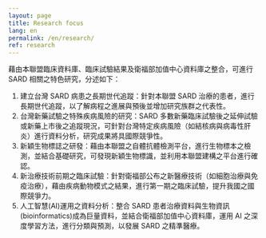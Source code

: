 ```yaml
---
layout: page
title: Research focus
lang: en
permalink: /en/research/
ref: research
---
```


藉由本聯盟臨床資料庫、臨床試驗結果及衛福部加值中心資料庫之整合，可進行 SARD 相關之特色研究，分述如下：
1. 建立台灣 SARD 病患之長期世代追蹤：針對本聯盟 SARD 治療的患者，進行長期世代追蹤，以了解病程之進展與預後並增加研究族群之代表性。
2. 台灣新藥試驗之特殊疾病風險的研究：SARD 多數新藥臨床試驗後之延伸試驗或新藥上市後之追蹤現況，可針對台灣特定疾病風險（如結核病與病毒性肝炎）進行資料分析，研究成果將具國際競爭性。
3. 新穎生物標誌之研發：藉由本聯盟之自體抗體檢測平台，進行生物標本之檢測，並結合基礎研究，可發現新穎生物標識，並利用本聯盟建構之平台進行確認。
4. 新治療技術前期之臨床試驗：針對衛福部公布之新醫療技術（如細胞治療與免疫治療），藉由疾病動物模式之結果，進行第一期之臨床試驗，提升我國之國際競爭力。
5. 人工智慧(AI)運用之資料分析：整合 SARD 患者治療資料與生物資訊(bioinformatics)成為巨量資料，並結合衛福部加值中心資料庫，運用 AI 之深度學習方法，進行分類與預測，以發展 SARD 之精準醫療。
